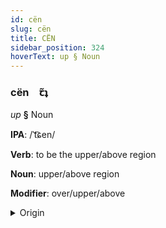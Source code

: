 ```yaml
---
id: cën
slug: cën
title: CËN
sidebar_position: 324
hoverText: up § Noun
---
```


### cën&emsp;<span kind="abugida">ꞇ̃ʇ</span>

*up* **§** Noun

**IPA**: /ˈt͡ɕen/

**Verb**: to be the upper/above region

**Noun**: upper/above region

**Modifier**: over/upper/above

<details>
    <summary>Origin</summary>
    Vietnamese trên [t͡ɕen˧˧]<br/>
    <em>Austro-Asiatic Language Family</em>
</details>